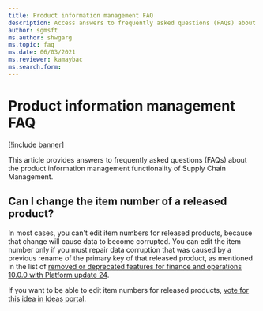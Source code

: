 ```yaml
---
title: Product information management FAQ
description: Access answers to frequently asked questions (FAQs) about the product information management functionality of Supply Chain Management.
author: sgmsft
ms.author: shwgarg
ms.topic: faq
ms.date: 06/03/2021
ms.reviewer: kamaybac
ms.search.form:
---
```


# Product information management FAQ

[!include [banner](../includes/banner.md)]

This article provides answers to frequently asked questions (FAQs) about the product information management functionality of Supply Chain Management.

## Can I change the item number of a released product?

In most cases, you can't edit item numbers for released products, because that change will cause data to become corrupted. You can edit the item number only if you must repair data corruption that was caused by a previous rename of the primary key of that released product, as mentioned in the list of [removed or deprecated features for finance and operations 10.0.0 with Platform update 24](../../fin-ops-core/dev-itpro/migration-upgrade/deprecated-features.md#finance-and-operations-1000-with-platform-update-24).

If you want to be able to edit item numbers for released products, [vote for this idea in Ideas portal](https://experience.dynamics.com/ideas/idea/?ideaid=660fcb15-875d-ea11-b698-0003ff68bc25).


